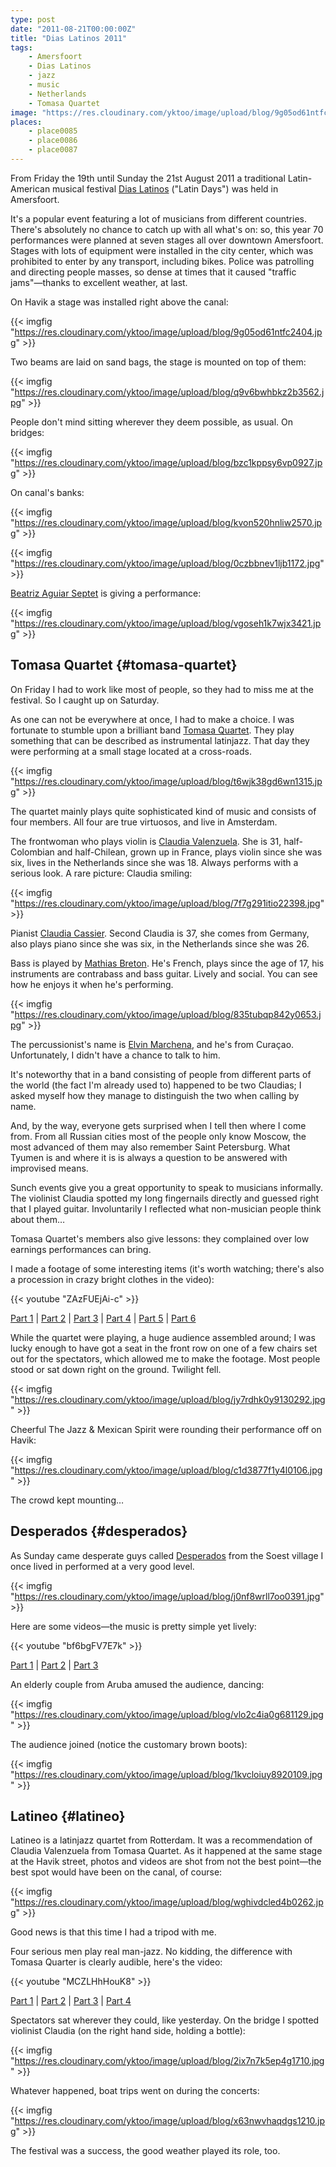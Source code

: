 ```yaml
---
type: post
date: "2011-08-21T00:00:00Z"
title: "Dias Latinos 2011"
tags:
    - Amersfoort
    - Dias Latinos
    - jazz
    - music
    - Netherlands
    - Tomasa Quartet
image: "https://res.cloudinary.com/yktoo/image/upload/blog/9g05od61ntfc2404.jpg"
places:
    - place0085
    - place0086
    - place0087
---
```


From Friday the 19th until Sunday the 21st August 2011 a traditional Latin-American musical festival [Dias Latinos](http://www.diaslatinos.nl/) ("Latin Days") was held in Amersfoort.

<!--more-->

It's a popular event featuring a lot of musicians from different countries. There's absolutely no chance to catch up with all what's on: so, this year 70 performances were planned at seven stages all over downtown Amersfoort. Stages with lots of equipment were installed in the city center, which was prohibited to enter by any transport, including bikes. Police was patrolling and directing people masses, so dense at times that it caused "traffic jams"—thanks to excellent weather, at last.

On Havik a stage was installed right above the canal:

{{< imgfig "https://res.cloudinary.com/yktoo/image/upload/blog/9g05od61ntfc2404.jpg" >}}

Two beams are laid on sand bags, the stage is mounted on top of them:

{{< imgfig "https://res.cloudinary.com/yktoo/image/upload/blog/q9v6bwhbkz2b3562.jpg" >}}

People don't mind sitting wherever they deem possible, as usual. On bridges:

{{< imgfig "https://res.cloudinary.com/yktoo/image/upload/blog/bzc1kppsy6vp0927.jpg" >}}

On canal's banks:

{{< imgfig "https://res.cloudinary.com/yktoo/image/upload/blog/kvon520hnliw2570.jpg" >}}

{{< imgfig "https://res.cloudinary.com/yktoo/image/upload/blog/0czbbnev1ljb1172.jpg" >}}

[Beatriz Aguiar Septet](http://www.beatrizaguiar.com/) is giving a performance:

{{< imgfig "https://res.cloudinary.com/yktoo/image/upload/blog/vgoseh1k7wjx3421.jpg" >}}

## Tomasa Quartet {#tomasa-quartet}

On Friday I had to work like most of people, so they had to miss me at the festival. So I caught up on Saturday.

As one can not be everywhere at once, I had to make a choice. I was fortunate to stumble upon a brilliant band [Tomasa Quartet](http://www.tomasaquartet.com/). They play something that can be described as instrumental latinjazz. That day they were performing at a small stage located at a cross-roads.

{{< imgfig "https://res.cloudinary.com/yktoo/image/upload/blog/t6wjk38gd6wn1315.jpg" >}}

The quartet mainly plays quite sophisticated kind of music and consists of four members. All four are true virtuosos, and live in Amsterdam.

The frontwoman who plays violin is [Claudia Valenzuela](http://www.myspace.com/claudiavalenzuela). She is 31, half-Colombian and half-Chilean, grown up in France, plays violin since she was six, lives in the Netherlands since she was 18. Always performs with a serious look. A rare picture: Claudia smiling:

{{< imgfig "https://res.cloudinary.com/yktoo/image/upload/blog/7f7g291itio22398.jpg" >}}

Pianist [Claudia Cassier](http://claudiacassier.com/). Second Claudia is 37, she comes from Germany, also plays piano since she was six, in the Netherlands since she was 26.

Bass is played by [Mathias Breton](http://www.myspace.com/mathiasbreton). He's French, plays since the age of 17, his instruments are contrabass and bass guitar. Lively and social. You can see how he enjoys it when he's performing.

{{< imgfig "https://res.cloudinary.com/yktoo/image/upload/blog/835tubqp842y0653.jpg" >}}

The percussionist's name is [Elvin Marchena](http://www.myspace.com/elvinmarchena), and he's from Curaçao. Unfortunately, I didn't have a chance to talk to him.

It's noteworthy that in a band consisting of people from different parts of the world (the fact I'm already used to) happened to be two Claudias; I asked myself how they manage to distinguish the two when calling by name.

And, by the way, everyone gets surprised when I tell then where I come from. From all Russian cities most of the people only know Moscow, the most advanced of them may also remember Saint Petersburg. What Tyumen is and where it is is always a question to be answered with improvised means.

Sunch events give you a great opportunity to speak to musicians informally. The violinist Claudia spotted my long fingernails directly and guessed right that I played guitar. Involuntarily I reflected what non-musician people think about them…

Tomasa Quartet's members also give lessons: they complained over low earnings performances can bring.

I made a footage of some interesting items (it's worth watching; there's also a procession in crazy bright clothes in the video):

{{< youtube "ZAzFUEjAi-c" >}}

[Part 1](http://www.youtube.com/watch?v=ZAzFUEjAi-c) | [Part 2](http://www.youtube.com/watch?v=7RRzuBoPOOc) | [Part 3](http://www.youtube.com/watch?v=Uf0k1XrPLhw) | [Part 4](http://www.youtube.com/watch?v=PtNQ3ZCjsek) | [Part 5](http://www.youtube.com/watch?v=Rc4p13b2RM8) | [Part 6](http://www.youtube.com/watch?v=qAtkOrgQXn8)

While the quartet were playing, a huge audience assembled around; I was lucky enough to have got a seat in the front row on one of a few chairs set out for the spectators, which allowed me to make the footage. Most people stood or sat down right on the ground. Twilight fell.

{{< imgfig "https://res.cloudinary.com/yktoo/image/upload/blog/jy7rdhk0y9130292.jpg" >}}

Cheerful The Jazz & Mexican Spirit were rounding their performance off on Havik:

{{< imgfig "https://res.cloudinary.com/yktoo/image/upload/blog/c1d3877f1y4l0106.jpg" >}}

The crowd kept mounting…

## Desperados {#desperados}

As Sunday came desperate guys called [Desperados](http://www.desperados-music.com/) from the Soest village I once lived in performed at a very good level.

{{< imgfig "https://res.cloudinary.com/yktoo/image/upload/blog/j0nf8wrll7oo0391.jpg" >}}

Here are some videos—the music is pretty simple yet lively:

{{< youtube "bf6bgFV7E7k" >}}

[Part 1](http://www.youtube.com/watch?v=bf6bgFV7E7k) | [Part 2](http://www.youtube.com/watch?v=7SBBRZpuJy8) | [Part 3](http://www.youtube.com/watch?v=bIvqUf6o6aQ)

An elderly couple from Aruba amused the audience, dancing:

{{< imgfig "https://res.cloudinary.com/yktoo/image/upload/blog/vlo2c4ia0g681129.jpg" >}}

The audience joined (notice the customary brown boots):

{{< imgfig "https://res.cloudinary.com/yktoo/image/upload/blog/1kvcloiuy8920109.jpg" >}}

## Latineo {#latineo}

Latineo is a latinjazz quartet from Rotterdam. It was a recommendation of Claudia Valenzuela from Tomasa Quartet. As it happened at the same stage at the Havik street, photos and videos are shot from not the best point—the best spot would have been on the canal, of course:

{{< imgfig "https://res.cloudinary.com/yktoo/image/upload/blog/wghivdcled4b0262.jpg" >}}

Good news is that this time I had a tripod with me.

Four serious men play real man-jazz. No kidding, the difference with Tomasa Quarter is clearly audible, here's the video:

{{< youtube "MCZLHhHouK8" >}}

[Part 1](http://www.youtube.com/watch?v=MCZLHhHouK8) | [Part 2](http://www.youtube.com/watch?v=ox_D6TT4Tp8) | [Part 3](http://www.youtube.com/watch?v=pBkwuU0TfxY) | [Part 4](http://www.youtube.com/watch?v=EQ6W7ZTioXs)

Spectators sat wherever they could, like yesterday. On the bridge I spotted violinist Claudia (on the right hand side, holding a bottle):

{{< imgfig "https://res.cloudinary.com/yktoo/image/upload/blog/2ix7n7k5ep4g1710.jpg" >}}

Whatever happened, boat trips went on during the concerts:

{{< imgfig "https://res.cloudinary.com/yktoo/image/upload/blog/x63nwvhaqdgs1210.jpg" >}}

The festival was a success, the good weather played its role, too.
